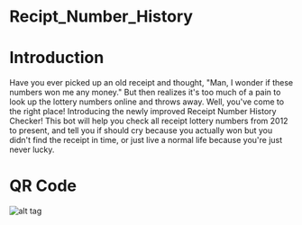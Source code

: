 # Recipt_Number_History

# Introduction

Have you ever picked up an old receipt and thought, "Man, I wonder if these numbers won me any money." But then realizes it's too much of a pain to look up the lottery numbers online and throws away. Well, you've come to the right place! Introducing the newly improved Receipt Number History Checker! This bot will help you check all receipt lottery numbers from 2012 to present, and tell you if should cry because you actually won but you didn't find the receipt in time, or just live a normal life because you're just never lucky.

# QR Code

![alt tag](https://qr-official.line.me/M/Fd9ibR9B2y.png)

